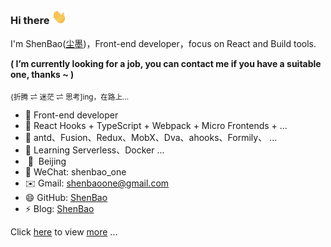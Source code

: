 ### Hi there <img src="./img/wave.gif" width="24px">

I'm ShenBao([尘墨](https://shenbao.github.io/about/))，Front-end developer，focus on React and Build tools.

**( I’m currently looking for a job, you can contact me if you have a suitable one, thanks ~ )**

<sub>{折腾 ⇌ 迷茫 ⇌ 思考]ing，在路上...</sub>

<!-- <sub>无技术，无 PR，无开源，兢兢业业的 stevedore ! </sub>😎😎😎 -->

<!-- <img
    src="./img/code.gif"
    alt="code.gif"
    align="right"
    width="360"
    height="100%"
    style="max-width: 360px;padding-left: 12px;padding-bottom: 12px;"
/>

<br /> -->

- 🔭 Front-end developer
- 🍉 React Hooks + TypeScript + Webpack + Micro Frontends + ...
- 🍒 antd、Fusion、Redux、MobX、Dva、ahooks、Formily、 ...
- 🌱 Learning Serverless、Docker ...
- &nbsp;📍&nbsp; Beijing
- 💬 WeChat: shenbao_one
- ✉️ Gmail: shenbaoone@gmail.com
- 😄 GitHub: [ShenBao](https://github.com/ShenBao)
- ⚡ Blog: [ShenBao](https://shenbao.github.io)

Click <a href="https://shenbao.github.io/about" target="_blank">here</a> to view [more](./MORE.md) ...
